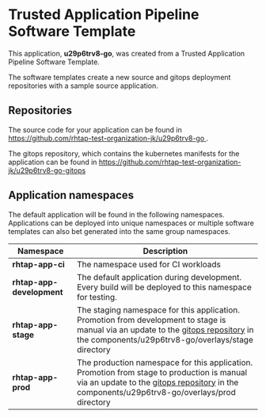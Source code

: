 # Trusted Application Pipeline Software Template

This application, **u29p6trv8-go**, was created from a Trusted Application Pipeline Software Template.

The software templates create a new source and gitops deployment repositories with a sample source application. 

## Repositories

The source code for your application can be found in [https://github.com/rhtap-test-organization-jk/u29p6trv8-go ](https://github.com/rhtap-test-organization-jk/u29p6trv8-go ).
 
The gitops repository, which contains the kubernetes manifests for the application can be found in 
[https://github.com/rhtap-test-organization-jk/u29p6trv8-go-gitops ](https://github.com/rhtap-test-organization-jk/u29p6trv8-go-gitops ) 

## Application namespaces 

The default application will be found in the following namespaces. Applications can be deployed into unique namespaces or multiple software templates can also bet generated into the same group namespaces.  

|  Namespace   |  Description   |  
| -------- | -------- |
| **rhtap-app-ci** | The namespace used for CI workloads |
| **rhtap-app-development** | The default application during development. Every build will be deployed to this namespace for testing. |
| **rhtap-app-stage** | The staging namespace for this application. Promotion from development to stage is manual via an update to the [gitops repository](https://github.com/rhtap-test-organization-jk/u29p6trv8-go-gitops ) in the components/u29p6trv8-go/overlays/stage directory |
| **rhtap-app-prod** | The production namespace for this application. Promotion from stage to production is manual via an update to the [gitops repository](https://github.com/rhtap-test-organization-jk/u29p6trv8-go-gitops ) in the components/u29p6trv8-go/overlays/prod directory |